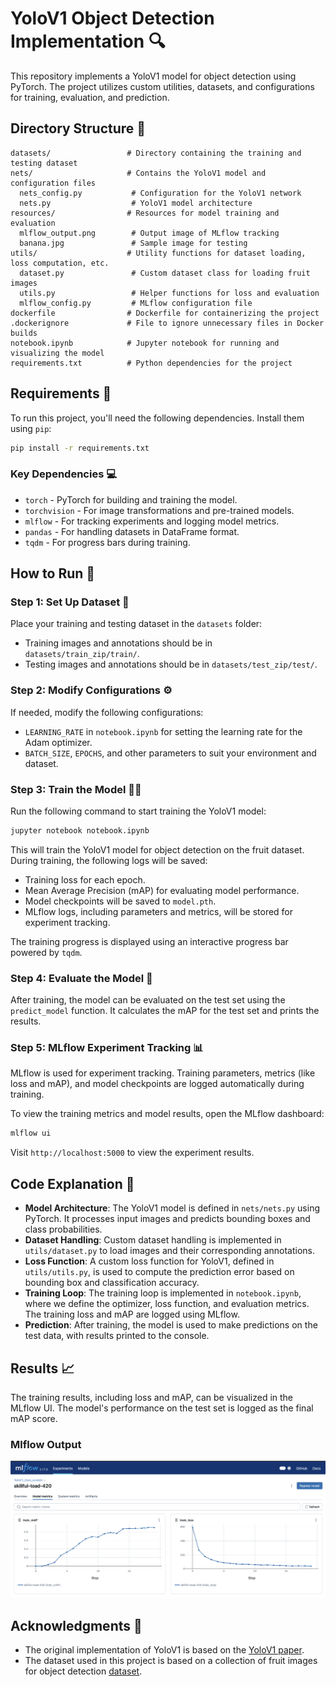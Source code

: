 # YoloV1 Object Detection Implementation  🔍

This repository implements a YoloV1 model for object detection using PyTorch. The project utilizes custom utilities, datasets, and configurations for training, evaluation, and prediction.

## Directory Structure 📂

```plaintext
datasets/                 # Directory containing the training and testing dataset
nets/                     # Contains the YoloV1 model and configuration files
  nets_config.py           # Configuration for the YoloV1 network
  nets.py                  # YoloV1 model architecture
resources/                # Resources for model training and evaluation
  mlflow_output.png        # Output image of MLflow tracking
  banana.jpg               # Sample image for testing
utils/                    # Utility functions for dataset loading, loss computation, etc.
  dataset.py               # Custom dataset class for loading fruit images
  utils.py                 # Helper functions for loss and evaluation
  mlflow_config.py         # MLflow configuration file
dockerfile                # Dockerfile for containerizing the project
.dockerignore             # File to ignore unnecessary files in Docker builds
notebook.ipynb            # Jupyter notebook for running and visualizing the model
requirements.txt          # Python dependencies for the project
``` 

## Requirements 📜

To run this project, you'll need the following dependencies. Install them using `pip`:

```bash
pip install -r requirements.txt
```

### Key Dependencies 💻
- `torch` - PyTorch for building and training the model.  
- `torchvision` - For image transformations and pre-trained models.  
- `mlflow` - For tracking experiments and logging model metrics.  
- `pandas` - For handling datasets in DataFrame format.  
- `tqdm` - For progress bars during training.

## How to Run 🚀

### Step 1: Set Up Dataset 📁

Place your training and testing dataset in the `datasets` folder:  
- Training images and annotations should be in `datasets/train_zip/train/`.  
- Testing images and annotations should be in `datasets/test_zip/test/`.

### Step 2: Modify Configurations ⚙️

If needed, modify the following configurations:  
- `LEARNING_RATE` in `notebook.ipynb` for setting the learning rate for the Adam optimizer.  
- `BATCH_SIZE`, `EPOCHS`, and other parameters to suit your environment and dataset.

### Step 3: Train the Model 🏋️‍♂️

Run the following command to start training the YoloV1 model:

```bash
jupyter notebook notebook.ipynb
```

This will train the YoloV1 model for object detection on the fruit dataset. During training, the following logs will be saved:  
- Training loss for each epoch.  
- Mean Average Precision (mAP) for evaluating model performance.  
- Model checkpoints will be saved to `model.pth`.  
- MLflow logs, including parameters and metrics, will be stored for experiment tracking.

The training progress is displayed using an interactive progress bar powered by `tqdm`.

### Step 4: Evaluate the Model 🧪

After training, the model can be evaluated on the test set using the `predict_model` function. It calculates the mAP for the test set and prints the results.

### Step 5: MLflow Experiment Tracking 📊

MLflow is used for experiment tracking. Training parameters, metrics (like loss and mAP), and model checkpoints are logged automatically during training.

To view the training metrics and model results, open the MLflow dashboard:

```bash
mlflow ui
```

Visit `http://localhost:5000` to view the experiment results.

## Code Explanation 📝

- **Model Architecture**: The YoloV1 model is defined in `nets/nets.py` using PyTorch. It processes input images and predicts bounding boxes and class probabilities.  
- **Dataset Handling**: Custom dataset handling is implemented in `utils/dataset.py` to load images and their corresponding annotations.  
- **Loss Function**: A custom loss function for YoloV1, defined in `utils/utils.py`, is used to compute the prediction error based on bounding box and classification accuracy.  
- **Training Loop**: The training loop is implemented in `notebook.ipynb`, where we define the optimizer, loss function, and evaluation metrics. The training loss and mAP are logged using MLflow.  
- **Prediction**: After training, the model is used to make predictions on the test data, with results printed to the console.

## Results 📈

The training results, including loss and mAP, can be visualized in the MLflow UI. The model's performance on the test set is logged as the final mAP score.

### Mlflow Output  
![MLflow Output](resources/mlflow_output.png)

## Acknowledgments 🙏

- The original implementation of YoloV1 is based on the [YoloV1 paper](https://arxiv.org/abs/1506.02640).  
- The dataset used in this project is based on a collection of fruit images for object detection [dataset](https://www.kaggle.com/datasets/mbkinaci/fruit-images-for-object-detection).

